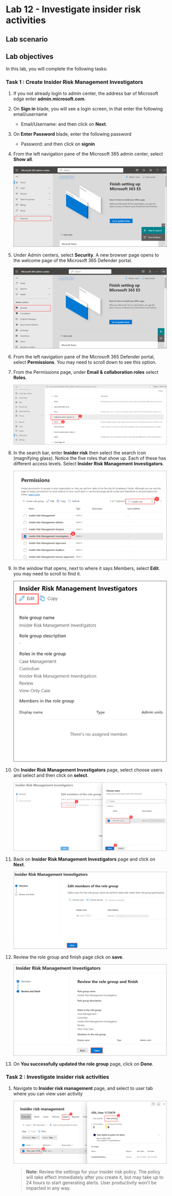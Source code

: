 # Lab 12 - Investigate insider risk activities

## Lab scenario

## Lab objectives

In this lab, you will complete the following tasks:

### Task 1 : Create Insider Risk Management Investigators

1. If you not already login to admin center, the address bar of Microsoft edge enter **admin.microsoft.com**.

1. On **Sign in** blade, you will see a login screen, in that enter the following email/username 
 
    * Email/Username: **<inject key="AzureAdUserEmail"></inject>** and then click on **Next**.
        
1. On **Enter Password** blade, enter the following password

    * Password: **<inject key="AzureAdUserPassword"></inject>** and then click on **signin**

1. From the left navigation pane of the Microsoft 365 admin center, select **Show all**.

    ![](../media/sc-900-lab15-1-01.png)

1. Under Admin centers, select **Security**.  A new browser page opens to the welcome page of the Microsoft 365 Defender portal.

    ![](../media/sc-900-lab15-1-02.png)

1. From the left navigation pane of the Microsoft 365 Defender portal, select **Permissions**.  You may need to scroll down to see this option.

1. From the Permissions page, under **Email & collaboration roles** select **Roles**.

    ![](../media/lab11-image1.png)

1. In the search bar, enter **Insider risk** then select the search icon (magnifying glass).  Notice the five roles that show up.  Each of these has different access levels.  Select **Insider Risk Management Investigators**.

    ![](../media/lab12-image1.png)

1. In the window that opens, next to where it says Members, select **Edit**. you may need to scroll to find it.

    ![](../media/lab12-image2.png)

1. On **Insider Risk Management Investigators** page, select choose users and select **<inject key="AzureAdUserEmail"></inject>** and then click on **select**.

    ![](../media/lab12-image3.png)

1. Back on **Insider Risk Management Investigators** page and click on **Next**.
   
    ![](../media/lab12-image4.png)

1. Review the role group and finish page click on **save**.
   
   ![](../media/lab12-image5.png)
  
1. On **You successfully updated the role group** page, click on **Done**.
  
### Task 2 : Investigate insider risk activities

1. Navigate to **Insider risk management** page, and select to user tab where you can view user activity

    ![](../media/lab12-image7.png)
   
   >**Note**: Review the settings for your insider risk policy. The policy will take effect immediately after you create it, but may take up to 24 hours to start generating alerts. User productivity won't be impacted in any way. 








